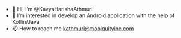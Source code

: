 - 👋 Hi, I’m @KavyaHarishaAthmuri
- 👀 I’m interested in develop an Android application with the help of Kotlin/Java
- 📫 How to reach me kathmuri@mobiquityinc.com

<!---
KavyaHarishaAthmuri/KavyaHarishaAthmuri is a ✨ special ✨ repository because its `README.md` (this file) appears on your GitHub profile.
You can click the Preview link to take a look at your changes.
--->
